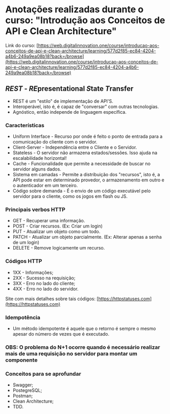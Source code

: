 # Anotações realizadas durante o curso: "Introdução aos Conceitos de API e Clean Architecture"

Link do curso: [https://web.digitalinnovation.one/course/introducao-aos-conceitos-de-api-e-clean-architecture/learning/577d2f85-ec84-4204-a4b6-249a9ea08b18?back=/browse](https://web.digitalinnovation.one/course/introducao-aos-conceitos-de-api-e-clean-architecture/learning/577d2f85-ec84-4204-a4b6-249a9ea08b18?back=/browse)

## *REST* - *RE*presentational *S*tate *T*ransfer

* REST é um "estilo" de implementação de API'S.
* Interoperável, isto é, é capaz de "conversar" com outras tecnologias.
* Agnóstico, então independe de linguagem específica.

### Características

* Uniform Interface - Recurso por onde é feito o ponto de entrada para a comunicação do cliente com o servidor.
* Client-Server - Independência entre o Cliente e o Servidor.
* Stateless - O servidor não armazena estados/sessões. Isso ajuda na escalabilidade horizontal!
* Cache - Funcionalidade que permite a necessidade de buscar no servidor alguns dados.
* Sistema em camadas - Permite a distribuição dos "recursos", isto é, a API pode estar em determinado provedor, o armazenamento em outro e o autenticador em um terceiro.
* Código sobre demanda - É o envio de um código executável pelo servidor para o cliente, como os jogos em flash ou JS.

### Principais verbos HTTP

* GET - Recuperar uma informação.
* POST - Criar recursos. (Ex: Criar um login)
* PUT - Atualizar um objeto como um todo.
* PATCH - Atualizar um objeto parcialmente. (Ex: Alterar apenas a senha de um login)
* DELETE - Remove logicamente um recurso.

### Códigos HTTP

* 1XX - Informações;
* 2XX - Sucesso na requisição;
* 3XX - Erro no lado do cliente;
* 4XX - Erro no lado do servidor.
  
Site com mais detalhes sobre tais códigos: [https://httpstatuses.com](https://httpstatuses.com)

### Idempotência

* Um método idempotente é aquele que o retorno é sempre o mesmo apesar do número de vezes que é executado.

### OBS: O problema do N+1 ocorre quando é necessário realizar mais de uma requisição no servidor para montar um componente

### Conceitos para se aprofundar

* Swagger;
* PostegreSQL;
* Postman;
* Clean Architecture;
* TDD.
  